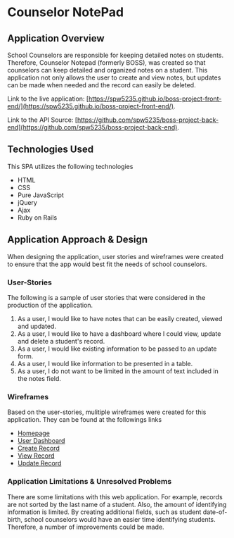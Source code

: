 # Counselor NotePad

## Application Overview

School Counselors are responsible for keeping detailed notes on students.  Therefore, Counselor Notepad (formerly BOSS), was created so that counselors can keep detailed and organized notes on a student.  This application not only allows the user to create and view notes, but updates can be made when needed and the record can easily be deleted.

Link to the live application: [https://spw5235.github.io/boss-project-front-end/](https://spw5235.github.io/boss-project-front-end/).

Link to the API Source: [https://github.com/spw5235/boss-project-back-end](https://github.com/spw5235/boss-project-back-end).

## Technologies Used

This SPA utilizes the following technologies

-   HTML
-   CSS
-   Pure JavaScript
-   jQuery
-   Ajax
-   Ruby on Rails

## Application Approach & Design

When designing the application, user stories and wireframes were created to ensure that the app would best fit the needs of school counselors.

### User-Stories
The following is a sample of user stories that were considered in the production of the application.

1. As a user, I would like to have notes that can be easily created, viewed and updated.
2. As a user, I would like to have a dashboard where I could view, update and delete a student's record.
3. As a user, I would like existing information to be passed to an update form.
4. As a user, I would like information to be presented in a table.
5. As a user, I do not want to be limited in the amount of text included in the notes field.

### Wireframes
Based on the user-stories, mulitiple wireframes were created for this application.  They can be found at the followings links

-   [Homepage](https://drive.google.com/open?id=0B_Hv9u6cm8IVeUJhVWhZcnNWMEk)
-   [User Dashboard ](https://drive.google.com/open?id=0B_Hv9u6cm8IVM0EzOWdzbC1rSGM)
-   [Create Record](https://drive.google.com/open?id=0B_Hv9u6cm8IVNmI2UzhaUnVJdUE)
-   [View Record](https://drive.google.com/open?id=0B_Hv9u6cm8IVZ1hUQm9QZ1ptaHc)
-   [Update Record](https://drive.google.com/open?id=0B_Hv9u6cm8IVWWVVZG1mMkhFX0E)

### Application Limitations & Unresolved Problems

There are some limitations with this web application.  For example, records are not sorted by the last name of a student. Also, the amount of identifying information is limited.  By creating additional fields, such as student date-of-birth, school counselors would have an easier time identifying students.  Therefore, a number of improvements could be made.
